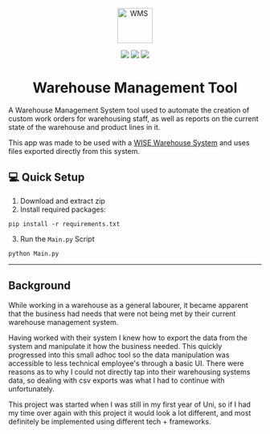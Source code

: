 <p align="center">
  <img alt="WMS" src="https://i.imgur.com/JydMRnL.png" width="70" />
</p>
<div align="center">
  <img src="https://img.shields.io/badge/-python-%233573a6"/>
  <img src="https://img.shields.io/badge/-tkinter-orange"/>
  <img src="https://img.shields.io/badge/-pandas-%23ff69b4"/>
</div>
<h1 align="center">
  Warehouse Management Tool
</h1>

A Warehouse Management System tool used to automate the creation of custom work orders for warehousing staff, as well as reports on the 
current state of the warehouse and product lines in it. 

This app was made to be used with a [WISE Warehouse System](http://www.wisesystems.com.au/index.htm) and uses files exported directly from this system.

## 💻 Quick Setup

1) Download and extract zip
2) Install required packages:
```shell
pip install -r requirements.txt
```
3) Run the `Main.py` Script
```shell
python Main.py
```

-----

##  Background
While working in a warehouse as a general labourer, it became apparent that the business had needs that were not being met by their current warehouse management system. 

Having worked with their system I knew how to export the data from the system and manipulate it how the business needed. This quickly progressed into this small adhoc tool so the data manipulation was accessible to less technical employee's through a basic UI. There were reasons as to why I could not directly tap into their warehousing systems data, so dealing with csv exports was what I had to continue with unfortunately.

This project was started when I was still in my first year of Uni, so if I had my time over again with this project it would look a lot different, and most definitely be implemented using different tech + frameworks. 
